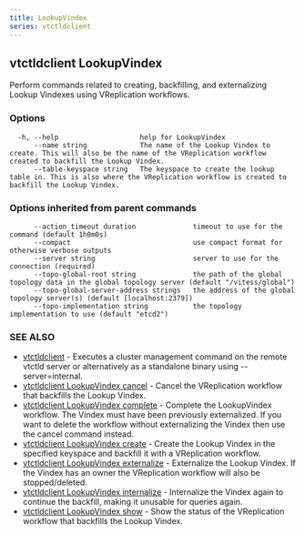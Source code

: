 ```yaml
---
title: LookupVindex
series: vtctldclient
---
```

## vtctldclient LookupVindex

Perform commands related to creating, backfilling, and externalizing Lookup Vindexes using VReplication workflows.

### Options

```
  -h, --help                    help for LookupVindex
      --name string             The name of the Lookup Vindex to create. This will also be the name of the VReplication workflow created to backfill the Lookup Vindex.
      --table-keyspace string   The keyspace to create the lookup table in. This is also where the VReplication workflow is created to backfill the Lookup Vindex.
```

### Options inherited from parent commands

```
      --action_timeout duration              timeout to use for the command (default 1h0m0s)
      --compact                              use compact format for otherwise verbose outputs
      --server string                        server to use for the connection (required)
      --topo-global-root string              the path of the global topology data in the global topology server (default "/vitess/global")
      --topo-global-server-address strings   the address of the global topology server(s) (default [localhost:2379])
      --topo-implementation string           the topology implementation to use (default "etcd2")
```

### SEE ALSO

* [vtctldclient](../)	 - Executes a cluster management command on the remote vtctld server or alternatively as a standalone binary using --server=internal.
* [vtctldclient LookupVindex cancel](./vtctldclient_lookupvindex_cancel/)	 - Cancel the VReplication workflow that backfills the Lookup Vindex.
* [vtctldclient LookupVindex complete](./vtctldclient_lookupvindex_complete/)	 - Complete the LookupVindex workflow. The Vindex must have been previously externalized. If you want to delete the workflow without externalizing the Vindex then use the cancel command instead.
* [vtctldclient LookupVindex create](./vtctldclient_lookupvindex_create/)	 - Create the Lookup Vindex in the specified keyspace and backfill it with a VReplication workflow.
* [vtctldclient LookupVindex externalize](./vtctldclient_lookupvindex_externalize/)	 - Externalize the Lookup Vindex. If the Vindex has an owner the VReplication workflow will also be stopped/deleted.
* [vtctldclient LookupVindex internalize](./vtctldclient_lookupvindex_internalize/)	 - Internalize the Vindex again to continue the backfill, making it unusable for queries again.
* [vtctldclient LookupVindex show](./vtctldclient_lookupvindex_show/)	 - Show the status of the VReplication workflow that backfills the Lookup Vindex.

